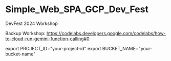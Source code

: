 # Simple_Web_SPA_GCP_Dev_Fest
DevFest 2024 Workshop

Backup Workshop: https://codelabs.developers.google.com/codelabs/how-to-cloud-run-gemini-function-calling#0

export PROJECT_ID="your-project-id"
export BUCKET_NAME="your-bucket-name"

